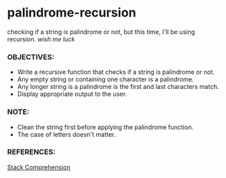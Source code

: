# palindrome-recursion
checking if a string is palindrome or not, but this time, I'll be using recursion. *wish me luck*

### OBJECTIVES:
- Write a recursive function that checks if a string is palindrome or not.
- Any empty string or containing one character is a palindrome.
- Any longer string is a palindrome is the first and last characters match.
- Display appropriate output to the user.

### NOTE:
- Clean the string first before applying the palindrome function.
- The case of letters doesn't matter.

### REFERENCES:
[Stack Comprehension](https://stackoverflow.com/questions/4260280/if-else-in-a-list-comprehension)